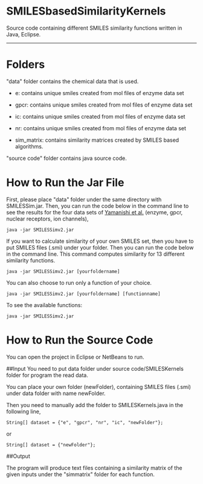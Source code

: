# SMILESbasedSimilarityKernels

Source code containing different SMILES similarity functions written in Java, Eclipse.
****************************************************************

# Folders 

"data" folder contains the chemical data that is used.

- e: contains unique smiles created from mol files of enzyme data set
	
- gpcr: contains unique smiles created from mol files of enzyme data set
	
- ic: contains unique smiles created from mol files of enzyme data set
	
- nr: contains unique smiles created from mol files of enzyme data set
	
- sim_matrix: contains similarity matrices created by SMILES based algorithms.
	
"source code" folder contains java source code.

# How to Run the Jar File

First, please place "data" folder under the same directory with SMILESSim.jar. Then, you can run the code below in the command line to see the results for the four data sets of [Yamanishi et al.](https://academic.oup.com/bioinformatics/article/24/13/i232/231871) (enzyme, gpcr, nuclear receptors, ion channels),

	java -jar SMILESSimv2.jar

If you want to calculate similarity of your own SMILES set, then you have to put SMILES files (.smi) under your folder. Then you can run the code below in the command line. This command computes similarity for 13 different similarity functions.

	java -jar SMILESSimv2.jar [yourfoldername]

You can also choose to run only a function of your choice.

	
	java -jar SMILESSimv2.jar [yourfoldername] [functionname]
	
To see the available functions:

	java -jar SMILESSimv2.jar



# How to Run the Source Code
You can open the project in Eclipse or NetBeans to run.

##Input
You need to put data folder under source code/SMILESKernels folder for program the read data.

You can place your own folder (newFolder), containing SMILES files (.smi) under data folder with name newFolder.

Then you need to manually add the folder to SMILESKernels.java in the following line,

	String[] dataset = {"e", "gpcr", "nr", "ic", "newFolder"};
	
or

	String[] dataset = {"newFolder"};


##Output

The program will produce text files containing a similarity matrix of the given inputs under the "simmatrix" folder for each function.


